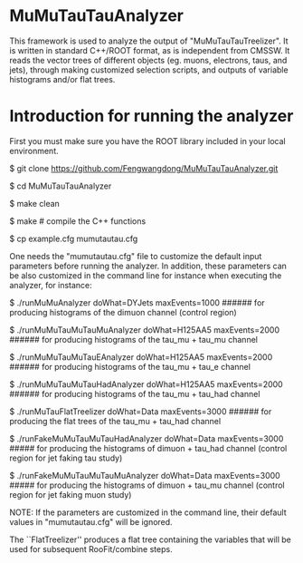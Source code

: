 # MuMuTauTauAnalyzer

This framework is used to analyze the output of "MuMuTauTauTreelizer". It is written in standard C++/ROOT format, as is independent from CMSSW. 
It reads the vector trees of different objects (eg. muons, electrons, taus, and jets), through making customized selection scripts, and outputs 
of variable histograms and/or flat trees.

# Introduction for running the analyzer

First you must make sure you have the ROOT library included in your local environment. 

$ git clone https://github.com/Fengwangdong/MuMuTauTauAnalyzer.git

$ cd MuMuTauTauAnalyzer

$ make clean

$ make # compile the C++ functions

$ cp example.cfg mumutautau.cfg

One needs the "mumutautau.cfg" file to customize the default input parameters before running the analyzer. In addition, these parameters can be 
also customized in the command line for instance when executing the analyzer, for instance:

$ ./runMuMuAnalyzer doWhat=DYJets maxEvents=1000 ###### for producing histograms of the dimuon channel (control region)

$ ./runMuMuTauMuTauMuAnalyzer doWhat=H125AA5 maxEvents=2000 ###### for producing histograms of the tau_mu + tau_mu channel

$ ./runMuMuTauMuTauEAnalyzer doWhat=H125AA5 maxEvents=2000 ###### for producing histograms of the tau_mu + tau_e channel

$ ./runMuMuTauMuTauHadAnalyzer doWhat=H125AA5 maxEvents=2000 ###### for producing histograms of the tau_mu + tau_had channel

$ ./runMuTauFlatTreelizer doWhat=Data maxEvents=3000 ###### for producing the flat trees of the tau_mu + tau_had channel

$ ./runFakeMuMuTauMuTauHadAnalyzer doWhat=Data maxEvents=3000 ##### for producing the histograms of dimuon + tau_had channel (control region for jet faking tau study) 

$ ./runFakeMuMuTauMuTauMuAnalyzer doWhat=Data maxEvents=3000 ##### for producing the histograms of dimuon + tau_mu channel (control region for jet faking muon study) 

NOTE: If the parameters are customized in the command line, their default values in "mumutautau.cfg" will be ignored.

The ``FlatTreelizer'' produces a flat tree containing the variables that will be used for subsequent RooFit/combine steps.
